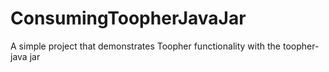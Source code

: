 ConsumingToopherJavaJar
=======================

A simple project that demonstrates Toopher functionality with the toopher-java jar

